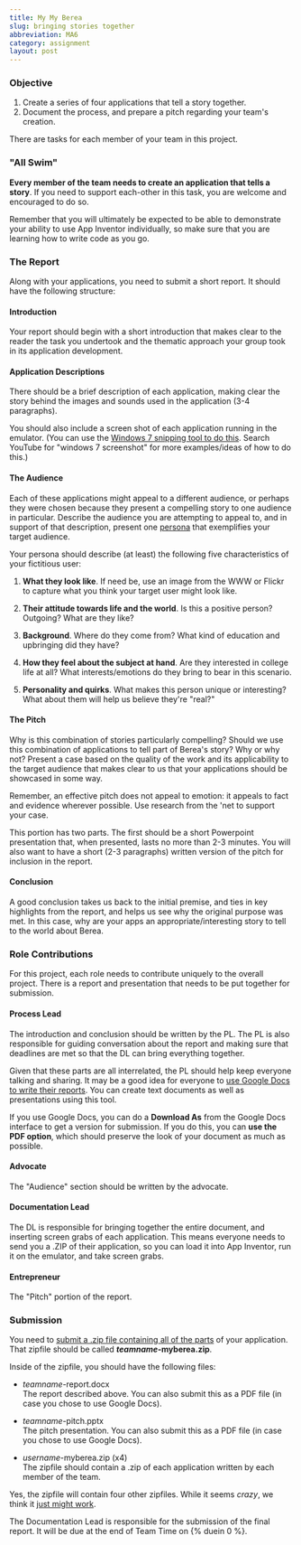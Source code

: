 ```yaml
---
title: My My Berea
slug: bringing stories together
abbreviation: MA6
category: assignment
layout: post
---
```


### Objective

1. Create a series of four applications that tell a story together.
1. Document the process, and prepare a pitch regarding your team's creation.

There are tasks for each member of your team in this project.

### "All Swim"

**Every member of the team needs to create an application that tells a story**. If you need to support each-other in this task, you are welcome and encouraged to do so. 

Remember that you will ultimately be expected to be able to demonstrate your ability to use App Inventor individually, so make sure that you are learning how to write code as you go.

### The Report

Along with your applications, you need to submit a short report. It should have the following structure:

#### Introduction

Your report should begin with a short introduction that makes clear to the reader the task you undertook and the thematic approach your group took in its application development.

#### Application Descriptions

There should be a brief description of each application, making clear the story behind the images and sounds used in the application (3-4 paragraphs). 

You should also include a screen shot of each application running in the emulator. (You can use the [Windows 7 snipping tool to do this](http://www.youtube.com/watch?v=wmR7k65gtM4). Search YouTube for "windows 7 screenshot" for more examples/ideas of how to do this.)

#### The Audience

Each of these applications might appeal to a different audience, or perhaps they were chosen because they present a compelling story to one audience in particular. Describe the audience you are attempting to appeal to, and in support of that description, present one [persona](http://www.usabilityfirst.com/glossary/persona/) that exemplifies your target audience.

Your persona should describe (at least) the following five characteristics of your fictitious user:

1. **What they look like**. If need be, use an image from the WWW or Flickr to capture what you think your target user might look like.

1. **Their attitude towards life and the world**. Is this a positive person? Outgoing? What are they like?

1. **Background**. Where do they come from? What kind of education and upbringing did they have?

1. **How they feel about the subject at hand**. Are they interested in college life at all? What interests/emotions do they bring to bear in this scenario.

1. **Personality and quirks**. What makes this person unique or interesting? What about them will help us believe they're "real?"

#### The Pitch

Why is this combination of stories particularly compelling? Should we use this combination of applications to tell part of Berea's story? Why or why not? Present a case based on the quality of the work and its applicability to the target audience that makes clear to us that your applications should be showcased in some way. 

Remember, an effective pitch does not appeal to emotion: it appeals to fact and evidence wherever possible. Use research from the 'net to support your case.

This portion has two parts. The first should be a short Powerpoint presentation that, when presented, lasts no more than 2-3 minutes. You will also want to have a short (2-3 paragraphs) written version of the pitch for inclusion in the report.

#### Conclusion

A good conclusion takes us back to the initial premise, and ties in key highlights from the report, and helps us see why the original purpose was met. In this case, why are your apps an appropriate/interesting story to tell to the world about Berea.

### Role Contributions

For this project, each role needs to contribute uniquely to the overall project. There is a report and presentation that needs to be put together for submission.

#### Process Lead

The introduction and conclusion should be written by the PL. The PL is also responsible for guiding conversation about the report and making sure that deadlines are met so that the DL can bring everything together.

Given that these parts are all interrelated, the PL should help keep everyone talking and sharing. It may be a good idea for everyone to [use Google Docs to write their reports](http://www.youtube.com/watch?v=epJi5qUw1rc). You can create text documents as well as presentations using this tool. 

If you use Google Docs, you can do a **Download As** from the Google Docs interface to get a version for submission. If you do this, you can **use the PDF option**, which should preserve the look of your document as much as possible.

#### Advocate

The "Audience" section should be written by the advocate.

#### Documentation Lead

The DL is responsible for bringing together the entire document, and inserting screen grabs of each application. This means everyone needs to send you a .ZIP of their application, so you can load it into App Inventor, run it on the emulator, and take screen grabs.

#### Entrepreneur

The "Pitch" portion of the report.

### Submission

You need to [submit a .zip file containing all of the parts](http://www.youtube.com/watch?v=AmV5NC7tVbU) of your application. That zipfile should be called ***teamname*-myberea.zip**.

Inside of the zipfile, you should have the following files:

* *teamname*-report.docx <br/>
The report described above. You can also submit this as a PDF file (in case you chose to use Google Docs).

* *teamname*-pitch.pptx <br/>
The pitch presentation. You can also submit this as a PDF file (in case you chose to use Google Docs).

* *username*-myberea.zip (x4)<br/>
The zipfile should contain a .zip of each application written by each member of the team.

Yes, the zipfile will contain four other zipfiles. While it seems *crazy*, we think it [just might work](http://www.youtube.com/watch?v=Sw16FXp5ZJk).

The Documentation Lead is responsible for the submission of the final report. It will be due at the end of Team Time on {% duein 0 %}.
